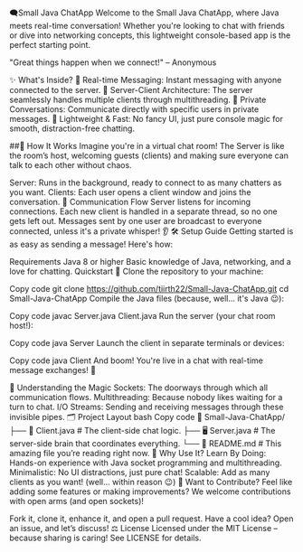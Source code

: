 🗨Small Java ChatApp
Welcome to the Small Java ChatApp, where Java meets real-time conversation! Whether you're looking to chat with friends or dive into networking concepts, this lightweight console-based app is the perfect starting point.

"Great things happen when we connect!" – Anonymous

✨ What's Inside?
💬 Real-time Messaging: Instant messaging with anyone connected to the server.
🔄 Server-Client Architecture: The server seamlessly handles multiple clients through multithreading.
📡 Private Conversations: Communicate directly with specific users in private messages.
🚀 Lightweight & Fast: No fancy UI, just pure console magic for smooth, distraction-free chatting.
<!-- Add a cool, creative image here! -->

##🎯 How It Works
Imagine you're in a virtual chat room! The Server is like the room’s host, welcoming guests (clients) and making sure everyone can talk to each other without chaos.

Server: Runs in the background, ready to connect to as many chatters as you want.
Clients: Each user opens a client window and joins the conversation.
🚦 Communication Flow
Server listens for incoming connections.
Each new client is handled in a separate thread, so no one gets left out.
Messages sent by one user are broadcast to everyone connected, unless it's a private whisper! 👂
🛠️ Setup Guide
Getting started is as easy as sending a message! Here's how:

Requirements
Java 8 or higher
Basic knowledge of Java, networking, and a love for chatting.
Quickstart 🚀
Clone the repository to your machine:


Copy code
git clone https://github.com/tiirth22/Small-Java-ChatApp.git
cd Small-Java-ChatApp
Compile the Java files (because, well... it's Java 😉):


Copy code
javac Server.java Client.java
Run the server (your chat room host!):


Copy code
java Server
Launch the client in separate terminals or devices:


Copy code
java Client
And boom! You're live in a chat with real-time message exchanges! 🎉

🧠 Understanding the Magic
Sockets: The doorways through which all communication flows.
Multithreading: Because nobody likes waiting for a turn to chat.
I/O Streams: Sending and receiving messages through these invisible pipes.
🗂️ Project Layout
bash
Copy code
📂 Small-Java-ChatApp/
├── 📝 Client.java   # The client-side chat logic.
├── 🖥️ Server.java   # The server-side brain that coordinates everything.
└── 📄 README.md     # This amazing file you’re reading right now.
🌟 Why Use It?
Learn By Doing: Hands-on experience with Java socket programming and multithreading.
Minimalistic: No UI distractions, just pure chat!
Scalable: Add as many clients as you want! (well... within reason 😉)
🤔 Want to Contribute?
Feel like adding some features or making improvements? We welcome contributions with open arms (and open sockets)!

Fork it, clone it, enhance it, and open a pull request.
Have a cool idea? Open an issue, and let’s discuss!
⚖️ License
Licensed under the MIT License – because sharing is caring! See LICENSE for details.
